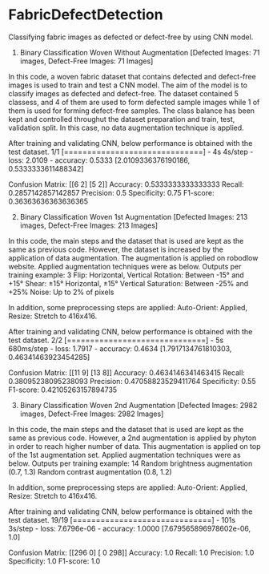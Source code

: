 # FabricDefectDetection
Classifying fabric images as defected or defect-free by using CNN model. 


1. Binary Classification Woven Without Augmentation [Defected Images: 71 images, Defect-Free Images: 71 Images]

In this code, a woven fabric dataset that contains defected and defect-free images is used to train and test a CNN model. 
The aim of the model is to classify images as defected and defect-free. 
The dataset contained 5 classess, and 4 of them are used to form defected sample images while 1 of them is used for forming defect-free samples. 
The class balance has been kept and controlled throughut the dataset preparation and train, test, validation split. 
In this case, no data augmentation technique is applied. 

After training and validating CNN, below performance is obtained with the test dataset. 
1/1 [==============================] - 4s 4s/step - loss: 2.0109 - accuracy: 0.5333
[2.0109336376190186, 0.5333333611488342]

Confusion Matrix:
[[6 2]
 [5 2]]
Accuracy: 0.5333333333333333
Recall: 0.2857142857142857
Precision: 0.5
Specificity: 0.75
F1-score: 0.36363636363636365


2. Binary Classification Woven 1st Augmentation [Defected Images: 213 images, Defect-Free Images: 213 Images]

In this code, the main steps and the dataset that is used are kept as the same as previous code. However, the dataset is increased by the application of data augmentation. 
The augmentation is applied on robodlow website. 
Applied augmentation techniques were as below. 
  Outputs per training example: 3
  Flip: Horizontal, Vertical
  Rotation: Between -15° and +15°
  Shear: ±15° Horizontal, ±15° Vertical
  Saturation: Between -25% and +25%
  Noise: Up to 2% of pixels

In addition, some preprocessing steps are applied: Auto-Orient: Applied, Resize: Stretch to 416x416.

After training and validating CNN, below performance is obtained with the test dataset. 
2/2 [==============================] - 5s 680ms/step - loss: 1.7917 - accuracy: 0.4634
[1.7917134761810303, 0.46341463923454285]

Confusion Matrix:
[[11  9]
 [13  8]]
Accuracy: 0.4634146341463415
Recall: 0.38095238095238093
Precision: 0.47058823529411764
Specificity: 0.55
F1-score: 0.42105263157894735

3. Binary Classification Woven 2nd Augmentation [Defected Images: 2982 images, Defect-Free Images: 2982 Images]

In this code, the main steps and the dataset that is used are kept as the same as previous code. 
However, a 2nd augmentation is applied by phyton in order to reach higher number of data. This augmentation is applied on top of the 1st augmentation set.
Applied augmentation techniques were as below. 
  Outputs per training example: 14
  Random brightness augmentation (0.7, 1.3)
  Random contrast augmentation (0.8, 1.2)

In addition, some preprocessing steps are applied: Auto-Orient: Applied, Resize: Stretch to 416x416.

After training and validating CNN, below performance is obtained with the test dataset. 
19/19 [==============================] - 101s 3s/step - loss: 7.6796e-06 - accuracy: 1.0000
[7.679565896978602e-06, 1.0]

Confusion Matrix:
[[296   0]
 [  0 298]]
Accuracy: 1.0
Recall: 1.0
Precision: 1.0
Specificity: 1.0
F1-score: 1.0

